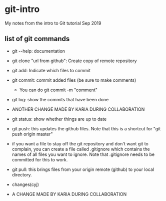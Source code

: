 # git-intro
My notes from the intro to Git tutorial Sep 2019

## list of git commands

 - git --help: documentation
 - git clone "url from github": Create copy of remote repository
 - git add: Indicate which files to commit
 - git commit: commit added files (be sure to make comments)
	- You can do git commit -m "comment"
 - git log: show the commits that have been done
 - ANOTHER CHANGE MADE BY KARIA DURING COLLABORATION
 - git status: show whether things are up to date
 - git push: this updates the github files. Note that this is a shortcut for "git push origin master"
 - if you want a file to stay off the git repository and don't want git to complain, you can create a file called .gitignore which contains the names of all files you want to ignore. Note that .gitignore needs to be committed for this to work.
 - git pull: this brings files from your origin remote (github) to your local directory.



 - changes(cyj)

 - A CHANGE MADE BY KARIA DURING COLLABORATION

